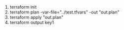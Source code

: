 1. terraform init
2. terraform plan -var-file="../test.tfvars" -out "out.plan"
3. terraform apply "out.plan"
4. terraform output key1   